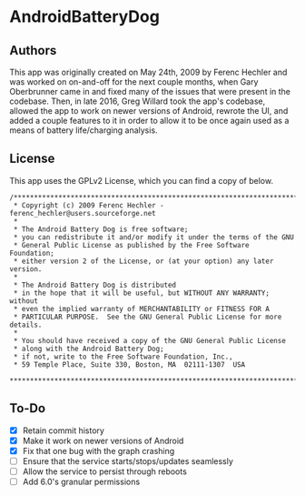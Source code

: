 # AndroidBatteryDog
## Authors
This app was originally created on May 24th, 2009 by Ferenc Hechler 
and was worked on on-and-off for the next couple months, when Gary 
Oberbrunner came in and fixed many of the issues that were present 
in the codebase. Then, in late 2016, Greg Willard took the app's 
codebase, allowed the app to work on newer versions of Android, 
rewrote the UI, and added a couple features to it in order to allow 
it to be once again used as a means of battery life/charging analysis.

## License
This app uses the GPLv2 License, which you can find a copy of below.
```
/*******************************************************************************
 * Copyright (c) 2009 Ferenc Hechler - ferenc_hechler@users.sourceforge.net
 *
 * The Android Battery Dog is free software;
 * you can redistribute it and/or modify it under the terms of the GNU
 * General Public License as published by the Free Software Foundation;
 * either version 2 of the License, or (at your option) any later version.
 *
 * The Android Battery Dog is distributed
 * in the hope that it will be useful, but WITHOUT ANY WARRANTY; without
 * even the implied warranty of MERCHANTABILITY or FITNESS FOR A
 * PARTICULAR PURPOSE.  See the GNU General Public License for more details.
 *
 * You should have received a copy of the GNU General Public License
 * along with the Android Battery Dog;
 * if not, write to the Free Software Foundation, Inc.,
 * 59 Temple Place, Suite 330, Boston, MA  02111-1307  USA
 *******************************************************************************/
 ```
 
## To-Do
 - [X] Retain commit history
 - [X] Make it work on newer versions of Android
 - [X] Fix that one bug with the graph crashing
 - [ ] Ensure that the service starts/stops/updates seamlessly
 - [ ] Allow the service to persist through reboots
 - [ ] Add 6.0's granular permissions
